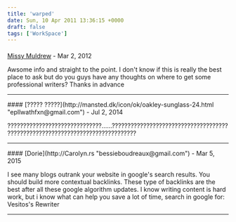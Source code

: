 ```yaml
---
title: 'warped'
date: Sun, 10 Apr 2011 13:36:15 +0000
draft: false
tags: ['WorkSpace']
---
```



#### 
[Missy Muldrew](http://www.becreative.fr/ "Ellsworth_Barut@yahoo.com") - <time datetime="2012-03-27 14:28:34">Mar 2, 2012</time>

Awsome info and straight to the point. I don't know if this is really the best place to ask but do you guys have any thoughts on where to get some professional writers? Thanks in advance
<hr />
#### 
[????? ?????](http://mansted.dk/icon/ok/oakley-sunglass-24.html "epllwathfxn@gmail.com") - <time datetime="2014-07-08 08:00:11">Jul 2, 2014</time>

??????????????????????????????……??????????????????????????????????????????????????????????????????????????????
<hr />
#### 
[Dorie](http://Carolyn.rs "bessieboudreaux@gmail.com") - <time datetime="2015-03-27 14:36:03">Mar 5, 2015</time>

I see many blogs outrank your website in google's search results. You should build more contextual backlinks. These type of backlinks are the best after all these google algorithm updates. I know writing content is hard work, but i know what can help you save a lot of time, search in google for: Vesitos's Rewriter
<hr />
